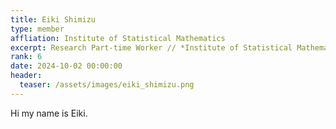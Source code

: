 ```yaml
---
title: Eiki Shimizu
type: member
affliation: Institute of Statistical Mathematics
excerpt: Research Part-time Worker // *Institute of Statistical Mathematics*
rank: 6
date: 2024-10-02 00:00:00
header:
  teaser: /assets/images/eiki_shimizu.png
---
```


Hi my name is Eiki.
